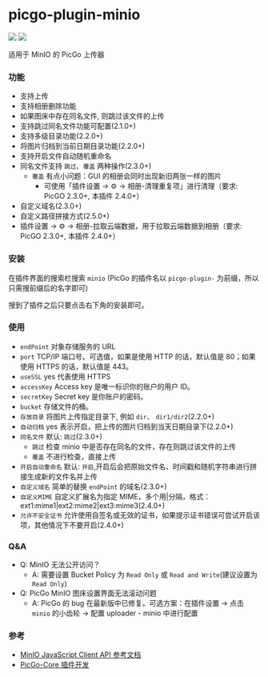 # picgo-plugin-minio

![](https://img.shields.io/npm/l/picgo-plugin-minio)
![](https://img.shields.io/npm/dt/picgo-plugin-minio)

适用于 MinIO 的 PicGo 上传器

### 功能

- 支持上传
- 支持相册删除功能
- 如果图床中存在同名文件, 则跳过该文件的上传
- 支持跳过同名文件功能可配置(2.1.0+)
- 支持多级目录功能(2.2.0+)
- 将图片归档到当前日期目录功能(2.2.0+)
- 支持开启文件自动随机重命名
- 同名文件支持 `跳过`、`覆盖` 两种操作(2.3.0+)
  - `覆盖` 有点小问题：GUI 的相册会同时出现新旧两张一样的图片
    - 可使用「插件设置 -> ⚙️ -> 相册-清理重复项」进行清理（要求: PicGO 2.3.0+, 本插件 2.4.0+）
- 自定义域名(2.3.0+)
- 自定义路径拼接方式(2.5.0+)
- 插件设置 -> ⚙️ -> 相册-拉取云端数据，用于拉取云端数据到相册（要求: PicGO 2.3.0+, 本插件 2.4.0+）

### 安装

在插件界面的搜索栏搜索 `minio` (PicGo 的插件名以 `picgo-plugin-` 为前缀，所以只需搜前缀后的名字即可)

搜到了插件之后只要点击右下角的安装即可。

### 使用

- `endPoint` 对象存储服务的 URL
- `port` TCP/IP 端口号。可选值，如果是使用 HTTP 的话，默认值是 80；如果使用 HTTPS 的话，默认值是 443。
- `useSSL` yes 代表使用 HTTPS
- `accessKey` Access key 是唯一标识你的账户的用户 ID。
- `secretKey` Secret key 是你账户的密码。
- `bucket` 存储文件的桶。
- `存放目录` 将图片上传指定目录下, 例如 `dir`、 `dir1/dir2`(2.2.0+)
- `自动归档` yes 表示开启，把上传的图片归档到当天日期目录下(2.2.0+)
- `同名文件` 默认: `跳过`(2.3.0+)
  - `跳过` 检查 minio 中是否存在同名的文件，存在则跳过该文件的上传
  - `覆盖` 不进行检查，直接上传
- `开启自动重命名` 默认: `开启`,开启后会把原始文件名、时间戳和随机字符串进行拼接生成新的文件名并上传
- `自定义域名` 简单的替换 `endPoint` 的域名(2.3.0+)
- `自定义MIME` 自定义扩展名为指定 MIME，多个用|分隔，格式：ext1:mime1|ext2:mime2|ext3:mime3(2.4.0+)
- `允许不安全证书` 允许使用自签名或无效的证书，如果提示证书错误可尝试开启该项，其他情况下不要开启(2.4.0+)

### Q&A

- Q: MinIO 无法公开访问？
  - A: 需要设置 Bucket Policy 为 `Read Only` 或 `Read and Write`(建议设置为 `Read Only`)
- Q: PicGo MinIO 图床设置界面无法滚动问题
  - A: PicGo 的 bug 在最新版中已修复。可选方案：在插件设置 -> 点击 `minio` 的小齿轮 -> 配置 uploader - minio 中进行配置

### 参考

- [MinIO JavaScript Client API 参考文档](https://docs.min.io/cn/javascript-client-api-reference.html)
- [PicGo-Core 插件开发](https://picgo.github.io/PicGo-Core-Doc/zh/dev-guide/cli.html#%E7%AE%80%E4%BB%8B)
